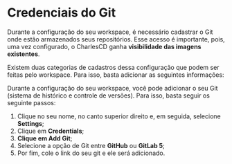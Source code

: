 # Credenciais do Git

Durante a configuração do seu workspace, é necessário cadastrar o Git onde estão armazenados seus repositórios. Esse acesso é importante, pois, uma vez configurado, o CharlesCD ganha **visibilidade das imagens existentes**. 

Existem duas categorias de cadastros dessa configuração que podem ser feitas pelo workspace. Para isso, basta adicionar as seguintes informações:



Durante a configuração do seu workspace, você pode adicionar o seu Git \(sistema de histórico e controle de versões\). Para isso, basta seguir os seguinte passos:

1. Clique no seu nome, no canto superior direito e, em seguida, selecione **Settings**;
2. Clique em **Credentials**;
3. **Clique em Add Git**;
4. Selecione a opção de Git entre **GitHub** ou **GitLab 5**;
5. Por fim, cole o link do seu git e ele será adicionado.



